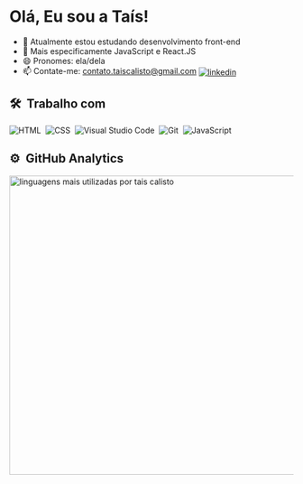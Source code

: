 <h1 align="left">Olá, Eu sou a Taís!</h1>

- 🔭 Atualmente estou estudando desenvolvimento front-end
- 🌱 Mais especificamente JavaScript e React.JS
- 😄 Pronomes: ela/dela
- 📫 Contate-me: contato.taiscalisto@gmail.com <a href="https://www.linkedin.com/in/ta%C3%ADs-calisto-43725a134/" target="_blank">
  <img align="center" src="https://img.shields.io/badge/-taiscalisto-05122A?style=flat&logo=linkedin" alt="linkedin"/>
</a>

## 🛠 &nbsp;Trabalho com
![HTML](https://img.shields.io/badge/-HTML-05122A?style=flat&logo=HTML5)&nbsp;
![CSS](https://img.shields.io/badge/-CSS-05122A?style=flat&logo=CSS3&logoColor=1572B6)&nbsp;
![Visual Studio Code](https://img.shields.io/badge/-Visual%20Studio%20Code-05122A?style=flat&logo=visual-studio-code&logoColor=007ACC)&nbsp;
![Git](https://img.shields.io/badge/-Git-05122A?style=flat&logo=git)&nbsp;
![JavaScript](https://img.shields.io/badge/-JavaScript-05122A?style=flat&logo=javascript)&nbsp;

## ⚙️ &nbsp;GitHub Analytics

<p align="left">
<img width="530em" src="https://github-readme-stats.vercel.app/api/top-langs/?username=tais-calisto&layout=compact&theme=dracula" alt="linguagens mais utilizadas por tais calisto"/>
</p>
